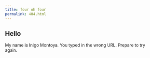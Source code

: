 ```yaml
---
title: four oh four
permalink: 404.html
---
```

## Hello

My name is Inigo Montoya. You typed in the wrong URL. Prepare to try again.
